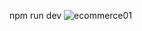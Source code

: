 npm run dev
![ecommerce01](https://github.com/Raihanultomal/Ecommerce-React-vite/assets/73009477/338a1942-7d5f-4eec-b158-5a4d6e10c196)

